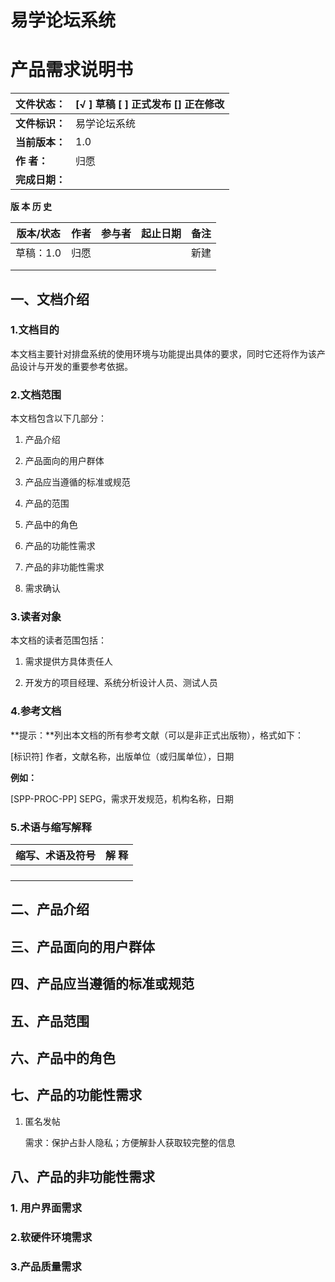 # 易学论坛系统

# 产品需求说明书

| 文件状态：     | [√ ] 草稿  [  ] 正式发布  [] 正在修改 |
| -------------- | ------------------------------------- |
| **文件标识：** | 易学论坛系统                          |
| **当前版本：** | 1.0                                   |
| **作    者：** | 归愿                                  |
| **完成日期：** |                                       |

**版 本 历 史**

| **版本/状态** | **作者** | **参与者** | **起止日期** | **备注** |
| ------------- | -------- | ---------- | ------------ | -------- |
| 草稿：1.0     | 归愿     |            |              | 新建     |
|               |          |            |              |          |
|               |          |            |              |          |

## 一、文档介绍

### 1.文档目的

本文档主要针对排盘系统的使用环境与功能提出具体的要求，同时它还将作为该产品设计与开发的重要参考依据。

### 2.文档范围

本文档包含以下几部分：

1. 产品介绍

2. 产品面向的用户群体

3. 产品应当遵循的标准或规范

4. 产品的范围

5. 产品中的角色

4. 产品的功能性需求

5. 产品的非功能性需求

6. 需求确认	

### 3.读者对象

本文档的读者范围包括：

1.	需求提供方具体责任人

2.	开发方的项目经理、系统分析设计人员、测试人员

### 4.参考文档

**提示：**列出本文档的所有参考文献（可以是非正式出版物），格式如下：

[标识符] 作者，文献名称，出版单位（或归属单位），日期

**例如：**

[SPP-PROC-PP] SEPG，需求开发规范，机构名称，日期

### 5.术语与缩写解释

| **缩写、术语及符号** | **解 释** |
| -------------------- | --------- |
|                      |           |
|                      |           |
|                      |           |
|                      |           |

## 二、产品介绍

## 三、产品面向的用户群体

## 四、产品应当遵循的标准或规范

## 五、产品范围

## 六、产品中的角色

## 七、产品的功能性需求

1. 匿名发帖

   需求：保护占卦人隐私；方便解卦人获取较完整的信息

## 八、产品的非功能性需求

### 1. 用户界面需求

### 2.软硬件环境需求

### 3.产品质量需求
